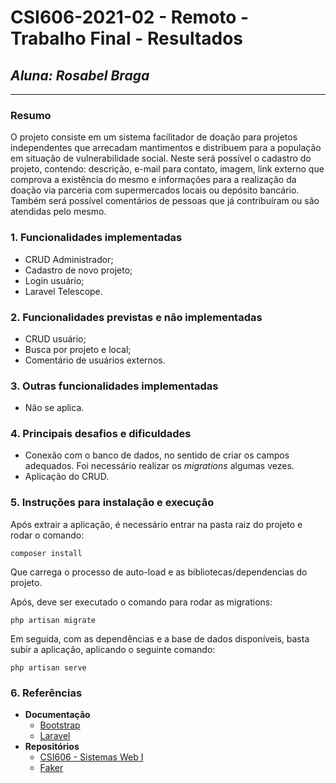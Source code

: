 # **CSI606-2021-02 - Remoto - Trabalho Final - Resultados**

## *Aluna: Rosabel Braga*

--------------

<!-- Este documento tem como objetivo apresentar o projeto desenvolvido, considerando o que foi definido na proposta e o produto final. -->

### Resumo

  O projeto consiste em um sistema facilitador de doação para projetos independentes que arrecadam mantimentos e distribuem para a população em situação de vulnerabilidade social. Neste será possível o cadastro do projeto, contendo: descrição, e-mail para contato, imagem, link externo que comprova a existência do mesmo e informações para a realização da doação via parceria com supermercados locais ou depósito bancário. Também será possível comentários de pessoas que já contribuíram ou são atendidas pelo mesmo.

### 1. Funcionalidades implementadas
<!-- Descrever as funcionalidades que eram previstas e foram implementas. -->
  * CRUD Administrador;
  * Cadastro de novo projeto;
  * Login usuário;
  * Laravel Telescope.
  
### 2. Funcionalidades previstas e não implementadas
<!-- Descrever as funcionalidades que eram previstas e não foram implementas, apresentando uma breve justificativa do porquê elas não foram incluídas -->
  * CRUD usuário;
  * Busca por projeto e local;
  * Comentário de usuários externos.

### 3. Outras funcionalidades implementadas
<!-- Descrever as funcionalidades implementas além daquelas que foram previstas, caso se aplique.  -->
  * Não se aplica.
### 4. Principais desafios e dificuldades
<!-- Descrever os principais desafios encontrados no desenvolvimento do trabalho, quais foram as dificuldades e como elas foram superadas e resolvidas. -->
  * Conexão com o banco de dados, no sentido de criar os campos adequados. Foi necessário realizar os *migrations* algumas vezes.
  * Aplicação do CRUD.
### 5. Instruções para instalação e execução
<!-- Descrever o que deve ser feito para instalar (ou baixar) a aplicação, o que precisa ser configurando (parâmetros, banco de dados e afins) e como executá-la. -->
  Após extrair a aplicação, é necessário entrar na pasta raiz do projeto e rodar o comando:
   
    composer install
  
  Que carrega o processo de auto-load e as bibliotecas/dependencias do projeto.

  Após, deve ser executado o comando para rodar as migrations:

    php artisan migrate
   
  Em seguida, com as dependências e a base de dados disponíveis, basta subir a aplicação, aplicando o seguinte comando:

    php artisan serve 

### 6. Referências
<!-- Referências podem ser incluídas, caso necessário. Utilize o padrão ABNT. -->
  
  * **Documentação**
    * [Bootstrap](https://getbootstrap.com/docs/5.1/getting-started/introduction/)
    * [Laravel](https://laravel.com/docs/9.x/migrations#column-modifiers)
  * **Repositórios**
    * [CSI606 - Sistemas Web I](https://github.com/fboliveira/CSI477-Sistemas-Web)
    * [Faker](https://github.com/fzaninotto/Faker)
